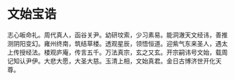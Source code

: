 # 文始宝诰

志心皈命礼。周代真人，函谷关尹。幼研坟索，少习素易。能洞澈天文经讳，善推测阴阳变幻。雍州终南，筑结草楼。透观星辰，领悟恒道。迎紫气东来圣人，遇太上传授经法。楼观庐庵，传言五千。万法真宗，玄之又玄。开宗嗣讳号文始，载周记知认尹伊。大悲大愿，大圣大慈。玉清上相，文始真君。金日古博济世开化天尊。

